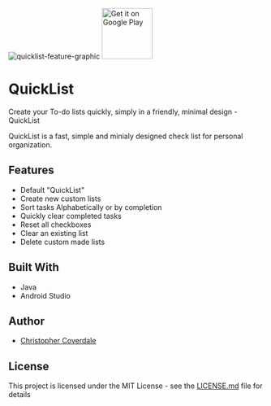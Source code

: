![quicklist-feature-graphic](https://cloud.githubusercontent.com/assets/18324680/21578754/227e98f8-cf84-11e6-869c-ee72e008426b.png)
<a href='https://play.google.com/store/apps/details?id=com.QuickList.christophercoverdale.QuickList&pcampaignid=MKT-Other-global-all-co-prtnr-py-PartBadge-Mar2515-1'><img alt='Get it on Google Play' src='https://play.google.com/intl/en_gb/badges/images/generic/en_badge_web_generic.png' height='100'/></a>

# QuickList

Create your To-do lists quickly, simply in a friendly, minimal design - QuickList

QuickList is a fast, simple and minialy designed check list for personal organization.

## Features
* Default "QuickList"
* Create new custom lists
* Sort tasks Alphabetically or by completion
* Quickly clear completed tasks 
* Reset all checkboxes
* Clear an existing list
* Delete custom made lists

## Built With

* Java
* Android Studio

## Author

* [Christopher Coverdale](https://github.com/ccdle12)

## License

This project is licensed under the MIT License - see the [LICENSE.md](LICENSE.md) file for details
